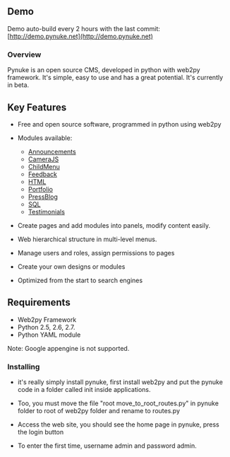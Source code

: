 ## Demo

Demo auto-build every 2 hours with the last commit: [http://demo.pynuke.net](http://demo.pynuke.net)

### Overview ###

Pynuke is an open source CMS, developed in python with web2py framework. 
It's simple, easy to use and has a great potential. It's currently in beta.

## Key Features

* Free and open source software, programmed in python using web2py
* Modules available: 
    * [Announcements](https://bitbucket.org/pynukedev/announcements)
    * [CameraJS](https://bitbucket.org/pynukedev/camerajs)
    * [ChildMenu](https://bitbucket.org/pynukedev/childmenu)
    * [Feedback](https://bitbucket.org/pynukedev/feedback/overview)
    * [HTML](https://bitbucket.org/pynukedev/pynuke/wiki/module_text_html)
    * [Portfolio](https://bitbucket.org/pynukedev/portfolio)
    * [PressBlog](https://bitbucket.org/pynukedev/pressblog)
    * [SQL](https://bitbucket.org/pynukedev/sql)
    * [Testimonials](https://bitbucket.org/pynukedev/testimonials)

* Create pages and add modules into panels, modify content easily.
* Web hierarchical structure in multi-level menus.
* Manage users and roles, assign permissions to pages
* Create your own designs or modules
* Optimized from the start to search engines

## Requirements

* Web2py Framework 
* Python 2.5, 2.6, 2.7.
* Python YAML module

Note: Google appengine is not supported.

### Installing

* it's really simply install pynuke, first install web2py and put the pynuke code in a folder called init inside applications. 

* Too, you must move the file "root move_to_root_routes.py" in pynuke folder to root of web2py folder and rename to routes.py

* Access the web site, you should see the home page in pynuke, press the login button

* To enter the first time, username admin and password admin.
